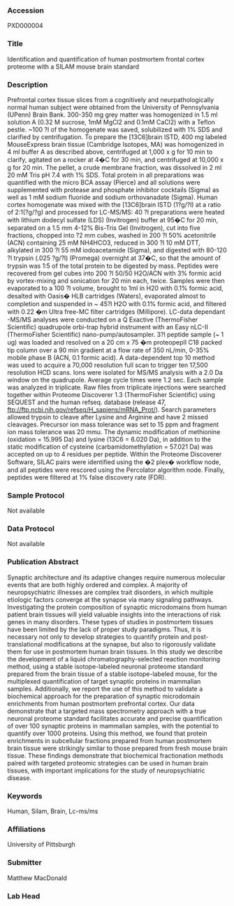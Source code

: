 ### Accession
PXD000004

### Title
Identification and quantification of human postmortem frontal cortex proteome with a SILAM mouse brain standard

### Description
Prefrontal cortex tissue slices from a cognitively and neurpathologically normal human subject were obtained from the University of Pennsylvania (UPenn) Brain Bank. 300-350 mg grey matter was homogenized in 1.5 ml solution A (0.32 M sucrose, 1mM MgCl2 and 0.1mM CaCl2) with a Teflon pestle.  ~100 ?l of the homogenate was saved, solubilized with 1% SDS and clarified by centrifugation.  To prepare the [13C6]brain ISTD, 400 mg labeled MouseExpress brain tissue (Cambridge Isotopes, MA) was homogenized in 4 ml buffer A as described above, centrifuged at 1,000 x g for 10 min to clarify, agitated on a rocker at 4�C for 30 min, and centrifuged at 10,000 x g for 20 min.  The pellet, a crude membrane fraction, was dissolved in 2 ml 20 mM Tris pH 7.4 with 1% SDS. Total protein in all preparations was quantified with the micro BCA assay (Pierce) and all solutions were supplemented with protease and phosphate inhibitor cocktails (Sigma) as well as 1 mM sodium fluoride and sodium orthovanadate (Sigma). Human cortex homogenate was mixed with the [13C6]brain ISTD (1?g/?l) at a ratio of 2:1(?g/?g) and processed for LC-MS/MS: 40 ?l preparations were heated with lithium dodecyl sulfate (LDS) (Invitrogen) buffer at 95�C for 20 min, separated on a 1.5 mm 4-12% Bis-Tris Gel (Invitrogen), cut into five fractions, chopped into ?2 mm cubes, washed in 200 ?l 50% acetonitrile (ACN) containing 25 mM NH4HCO3, reduced in 300 ?l 10 mM DTT, alkylated in 300 ?l 55 mM iodoacetamide (Sigma), and digested with 80-120 ?l trypsin (.025 ?g/?l) (Promega) overnight at 37�C, so that the amount of trypsin was 1:5 of the total protein to be digested by mass.  Peptides were recovered from gel cubes into 200 ?l 50/50 H2O/ACN with 3% formic acid by vortex-mixing and sonication for 20 min each, twice. Samples were then evaporated to a 100 ?l volume, brought to 1ml in H20 with 0.1% formic acid, desalted with Oasis� HLB cartridges (Waters), evaporated almost to completion and suspended in ~ 45?l H2O with 0.1% formic acid, and filtered with 0.22 �m Ultra free-MC filter cartridges (Millipore). LC-data dependant -MS/MS analyses were conducted on a Q Exactive (ThermoFisher Scientific) quadrupole orbi-trap hybrid instrument with an Easy nLC-II (ThermoFisher Scientific) nano-pump/autosampler.  3?l peptide sample (~ 1 ug) was loaded and resolved on a 20 cm x 75 �m proteopepII C18 packed tip column over a 90 min gradient at a flow rate of 350 nL/min, 0-35% mobile phase B (ACN, 0.1 formic acid).  A data-dependent top 10 method was used to acquire a 70,000 resolution full scan to trigger ten 17,500 resolution HCD scans.  Ions were isolated for MS/MS analysis with a 2.0 Da window on the quadrupole.  Average cycle times were 1.2 sec.  Each sample was analyzed in triplicate. Raw files from triplicate injections were searched together within Proteome Discoverer 1.3 (ThermoFisher Scientific) using SEQUEST and the human refseq. database (release 47, ftp://ftp.ncbi.nih.gov/refseq/H_sapiens/mRNA_Prot/).  Search parameters allowed trypsin to cleave after Lysine and Arginine and have 2 missed cleavages.  Precursor ion mass tolerance was set to 15 ppm and fragment ion mass tolerance was 20 mmu.  The dynamic modification of methionine (oxidation = 15.995 Da) and lysine (13C6 = 6.020 Da), in addition to the static modification of cysteine (carbamidomethylation = 57.021 Da) was accepted on up to 4 residues per peptide.  Within the Proteome Discoverer Software, SILAC pairs were identified using the �2 plex� workflow node, and all peptides were rescored using the Percolator algorithm node.  Finally, peptides were filtered at 1% false discovery rate (FDR).

### Sample Protocol
Not available

### Data Protocol
Not available

### Publication Abstract
Synaptic architecture and its adaptive changes require numerous molecular events that are both highly ordered and complex. A majority of neuropsychiatric illnesses are complex trait disorders, in which multiple etiologic factors converge at the synapse via many signaling pathways. Investigating the protein composition of synaptic microdomains from human patient brain tissues will yield valuable insights into the interactions of risk genes in many disorders. These types of studies in postmortem tissues have been limited by the lack of proper study paradigms. Thus, it is necessary not only to develop strategies to quantify protein and post-translational modifications at the synapse, but also to rigorously validate them for use in postmortem human brain tissues. In this study we describe the development of a liquid chromatography-selected reaction monitoring method, using a stable isotope-labeled neuronal proteome standard prepared from the brain tissue of a stable isotope-labeled mouse, for the multiplexed quantification of target synaptic proteins in mammalian samples. Additionally, we report the use of this method to validate a biochemical approach for the preparation of synaptic microdomain enrichments from human postmortem prefrontal cortex. Our data demonstrate that a targeted mass spectrometry approach with a true neuronal proteome standard facilitates accurate and precise quantification of over 100 synaptic proteins in mammalian samples, with the potential to quantify over 1000 proteins. Using this method, we found that protein enrichments in subcellular fractions prepared from human postmortem brain tissue were strikingly similar to those prepared from fresh mouse brain tissue. These findings demonstrate that biochemical fractionation methods paired with targeted proteomic strategies can be used in human brain tissues, with important implications for the study of neuropsychiatric disease.

### Keywords
Human, Silam, Brain, Lc-ms/ms

### Affiliations
University of Pittsburgh

### Submitter
Matthew MacDonald

### Lab Head


